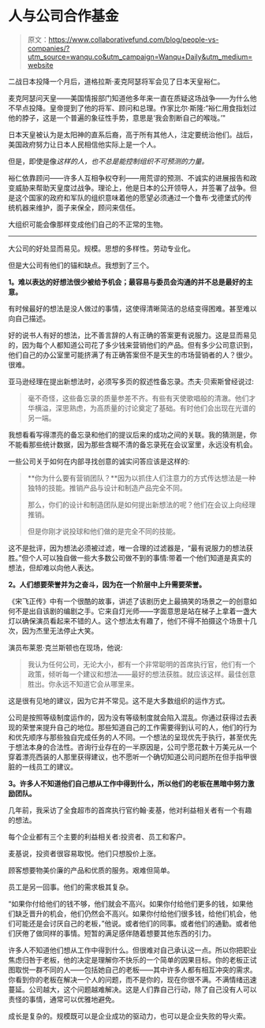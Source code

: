 # 人与公司合作基金

> 原文：<https://www.collaborativefund.com/blog/people-vs-companies/?utm_source=wanqu.co&utm_campaign=Wanqu+Daily&utm_medium=website>



二战日本投降一个月后，道格拉斯·麦克阿瑟将军会见了日本天皇裕仁。

麦克阿瑟问天皇——美国情报部门知道他多年来一直在质疑这场战争——为什么他不早点投降。皇帝提到了他的将军、顾问和总理。作家比尔·斯隆:“裕仁用食指划过他的脖子，这是一个普遍的象征性手势，意思是‘我会割断自己的喉咙。’"

日本天皇被认为是太阳神的直系后裔，高于所有其他人，注定要统治他们。战后，美国政府努力让日本人民相信他实际上是一个人。

但是，即使是像*这样的人，也不总是能控制组织不可预测的力量。*

裕仁依靠顾问——许多人互相争权夺利——用荒谬的预测、不诚实的进展报告和政变威胁来帮助天皇度过战争。理论上，他是日本的公开领导人，并签署了战争。但是这个国家的政府和军队的组织意味着他的愿望必须通过一个鲁布·戈德堡式的传统机器来维护，面子来保全，顾问来信任。

大组织可能会像那样变成他们自己的不正常的生物。

* * *

大公司的好处显而易见。规模。思想的多样性。劳动专业化。

但是大公司有他们的锚和缺点。我想到了三个。

**1。难以表达的好想法很少被给予机会；最容易与委员会沟通的并不总是最好的主意。**

有时候最好的想法是没人做过的事情，这使得清晰简洁的总结变得困难。甚至难以向自己描述。

好的说书人有好的想法，比不善言辞的人有正确的答案更有说服力。这是显而易见的，因为每个人都知道公司花了多少钱来营销他们的产品。但有多少公司意识到，他们自己的办公室里可能挤满了有正确答案但不是天生的市场营销者的人？很少。很难。

亚马逊经理在提出新想法时，必须写多页的叙述性备忘录。杰夫·贝索斯曾经说过:

> 毫不奇怪，这些备忘录的质量参差不齐。有些有天使歌唱般的清澈。他们才华横溢，深思熟虑，为高质量的讨论奠定了基础。有时他们会出现在光谱的另一端。

我想看看写得漂亮的备忘录和他们的提议后来的成功之间的关联。我的猜测是，你不能看那些统计数据，因为那些含糊不清的备忘录死在会议室里，永远没有机会。

一些公司关于如何在内部寻找创意的诚实问答应该是这样的:

> **你为什么要有营销团队？**因为以抓住人们注意力的方式传达想法是一种独特的技能。推销产品与设计和制造产品完全不同。
> 
> 那么，你们的设计和制造团队是如何提出新想法的呢？他们在会议上向经理推销。
> 
> 但是你刚才说投球和他们做的是完全不同的技能。

这不是批评，因为想法必须被过滤，唯一合理的过滤器是，“最有说服力的想法获胜。”但个人可以独自做一些大多数公司做不到的事情:带着一个他们知道是真实的想法，但却难以向他人表达。

**2。人们想要荣誉并为之奋斗，因为在一个阶层中上升需要荣誉。**

《宋飞正传》中有一个很酷的故事，讲述了该剧历史上最搞笑的场景之一的创意如何不是出自该剧的编剧之手。它来自灯光师——字面意思是站在梯子上拿着一盏大灯以确保演员看起来不错的人。这个想法太有趣了，他们不得不拍摄这个场景十几次，因为杰里无法停止大笑。

演员布莱恩·克兰斯顿也在现场，他说:

> 我认为任何公司，无论大小，都有一个非常聪明的首席执行官，他们有一个政策，倾听每一个建议和想法——最好的想法获胜。就应该这样。最佳创意胜出。你永远不知道它会从哪里来。

这是很有见地的建议，因为它并不常见。这不是大多数组织的运作方式。

公司是按照等级制度运作的，因为没有等级制度就会陷入混乱。你通过获得过去表现的荣誉来提升自己的地位。那些知道自己的工作需要得到认可的人，他们的行为和优先顺序与那些独自完成任务的人不同。一个想法的呈现优先于执行，甚至优先于想法本身的合法性。咨询行业存在的一半原因是，公司宁愿花数十万美元从一个穿着漂亮西装的人那里获得建议，也不愿听一个确切知道公司问题所在但手指甲很脏的一线员工的建议。

**3。许多人不知道他们自己想从工作中得到什么，所以他们的老板在黑暗中努力激励团队。**

几年前，我采访了全食超市的首席执行官约翰·麦基，他对利益相关者有一个有趣的想法。

每个企业都有三个主要的利益相关者:投资者、员工和客户。

麦基说，投资者很容易取悦。他们只想股价上涨。

顾客想要物美价廉的产品和优质的服务。艰难但简单。

员工是另一回事。他们的需求极其复杂。

“如果你付给他们的钱不够，他们就会不高兴。如果你付给他们更多的钱，如果他们缺乏晋升的机会，他们仍然会不高兴。如果你付给他们很多钱，给他们机会，他们可能还是会讨厌自己的老板，”他说。或者他们的同事。或者他们的通勤。或者他们厌倦了做同样的事情。短暂的满足感伴随着想要其他东西的引力。

许多人不知道他们想从工作中得到什么。但很难对自己承认这一点。所以你把职业焦虑归咎于老板，他的决定是理解你不快乐的一个简单的因果目标。你的老板正试图取悦一群不同的人——包括她自己的老板——其中许多人都有相互冲突的需求。你看到你的老板在解决一个人的问题，而不是你的，现在你很不满。不满情绪迅速蔓延。公司越大，这个问题越难解决。这是人们靠自己行动，除了自己没有人可以责怪的事情，通常可以优雅地避免。

成长是复杂的。规模既可以是企业成功的驱动力，也可以是企业失败的导火索。

